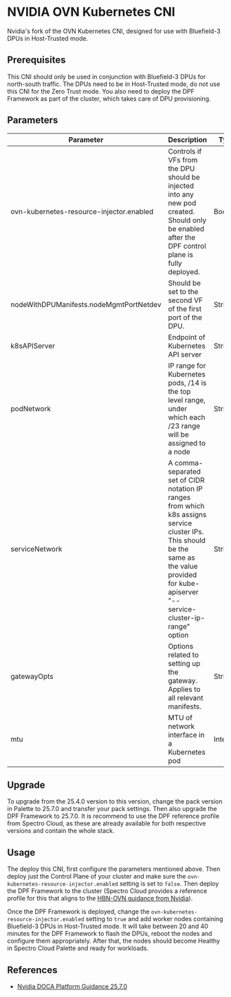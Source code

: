 # NVIDIA OVN Kubernetes CNI

Nvidia's fork of the OVN Kubernetes CNI, designed for use with Bluefield-3 DPUs in Host-Trusted mode.

## Prerequisites

This CNI should only be used in conjunction with Bluefield-3 DPUs for north-south traffic. The DPUs need to be in Host-Trusted mode, do not use this CNI for the Zero Trust mode. You also need to deploy the DPF Framework as part of the cluster, which takes care of DPU provisioning.

## Parameters

| **Parameter** | **Description** | **Type** | **Default Value** | **Required** |
|---|---|---|---|---|
| ovn-kubernetes-resource-injector.enabled | Controls if VFs from the DPU should be injected into any new pod created. Should only be enabled after the DPF control plane is fully deployed. | Boolean | false | Yes |
| nodeWithDPUManifests.nodeMgmtPortNetdev | Should be set to the second VF of the first port of the DPU. | String | "ens1f0v1" | Yes |
| k8sAPIServer | Endpoint of Kubernetes API server | String | "https://172.25.0.2:6443" | Yes |
| podNetwork | IP range for Kubernetes pods, /14 is the top level range, under which each /23 range will be assigned to a node | String | "10.244.0.0/16/24" | Yes |
| serviceNetwork | A comma-separated set of CIDR notation IP ranges from which k8s assigns service cluster IPs. This should be the same as the value provided for kube-apiserver "--service-cluster-ip-range" option | String | "10.96.0.0/12" | Yes |
| gatewayOpts | Options related to setting up the gateway. Applies to all relevant manifests. | String | "--gateway-interface=ens1f0np0" | Yes |
| mtu | MTU of network interface in a Kubernetes pod | Integer | 1400 | Yes |


## Upgrade

To upgrade from the 25.4.0 version to this version, change the pack version in Palette to 25.7.0 and transfer your pack settings. Then also upgrade the DPF Framework to 25.7.0. It is recommend to use the DPF reference profile from Spectro Cloud, as these are already available for both respective versions and contain the whole stack.


## Usage

The deploy this CNI, first configure the parameters mentioned above. Then deploy just the Control Plane of your cluster and make sure the `ovn-kubernetes-resource-injector.enabled` setting is set to `false`. Then deploy the DPF Framework to the cluster (Spectro Cloud provides a reference profile for this that aligns to the [HBN-OVN guidance from Nvidia](https://github.com/NVIDIA/doca-platform/blob/v25.7.0/docs/public/user-guides/host-trusted/use-cases/hbn-ovnk/README.md)).

Once the DPF Framework is deployed, change the `ovn-kubernetes-resource-injector.enabled` setting to `true` and add worker nodes containing Bluefield-3 DPUs in Host-Trusted mode. It will take between 20 and 40 minutes for the DPF Framework to flash the DPUs, reboot the nodes and configure them appropriately. After that, the nodes should become Healthy in Spectro Cloud Palette and ready for workloads.


## References

- [Nvidia DOCA Platform Guidance 25.7.0](https://github.com/NVIDIA/doca-platform/blob/v25.7.0/docs/public/user-guides/host-trusted/use-cases/hbn-ovnk/README.md)